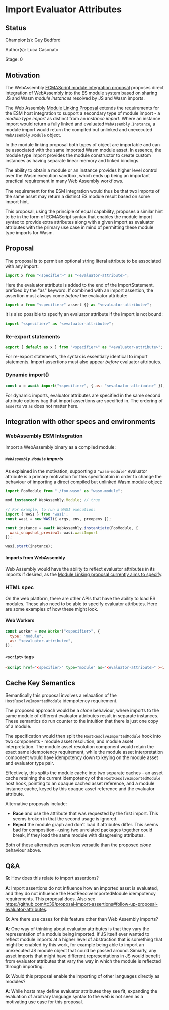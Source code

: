# Import Evaluator Attributes

## Status

Champion(s): Guy Bedford

Author(s): Luca Casonato

Stage: 0

## Motivation

The WebAssembly [ECMAScript module integration proposal][wasm-esm] proposes direct
integration of WebAssembly into the ES module system based on sharing JS and Wasm
_module instances_ resolved by JS and Wasm imports.

The Web Assembly [Module Linking Proposal][] extends the requirements for the
ESM host integration to support a secondary type of module import - a
_module type import_ as distinct from an _instance import_. Where an instance import
would return a fully linked and evaluated `WebAssembly.Instance`, a module import
would return the compiled but unlinked and unexecuted `WebAssembly.Module` object.

In the module linking proposal both types of object are importable and can be
associated with the same imported Wasm module asset. In essence, the module type import
provides the module constructor to create custom instances as having separate
linear memory and linked bindings.

The ability to obtain a module or an instance provides higher level control over the
Wasm execution sandbox, which ends up being an important practical requirement in
many Web Assembly workflows.

The requirement for the ESM integration would thus be that two imports of the same
asset may return a distinct ES module result based on some import hint.

This proposal, using the principle of equal capability, proposes a similar hint
to be in the form of ECMAScript syntax that enables the module import syntax
to provide extra attributes along with a given import as evaluator attributes
with the primary use case in mind of permitting these module type imports for Wasm.

[Module Linking Proposal]: https://github.com/WebAssembly/module-linking/blob/master/proposals/module-linking/Explainer.md
[wasm-esm]: https://github.com/WebAssembly/esm-integration/tree/master/proposals/esm-integration

## Proposal

The proposal is to permit an optional string literal attribute to be associated
with any import:

```js
import x from "<specifier>" as "<evaluator-attribute>";
```

Here the evaluator attribute is added to the end of the ImportStatement,
prefixed by the "as" keyword. If combined with an import assertion, the
assertion must always come _before_ the evaluator attribute:

```js
import x from "<specifier>" assert {} as "<evaluator-attribute>";
```

It is also possible to specify an evaluator attribute if the import is not
bound:

```js
import "<specifier>" as "<evaluator-attribute>";
```

### Re-export statements

```js
export { default as x } from "<specifier>" as "<evaluator-attribute>";
```

For re-export statements, the syntax is essentially identical to import
statements. Import assertions must also appear _before_ evaluator attributes.

### Dynamic import()

```js
const x = await import("<specifier>", { as: "<evaluator-attribute>" });
```

For dynamic imports, evaluator attributes are specified in the same second
attribute options bag that import assertions are specified in. The ordering of
`asserts` vs `as` does not matter here.

## Integration with other specs and environments

### WebAssembly ESM Integration

Import a WebAssembly binary as a compiled module:

##### `WebAssembly.Module` imports

As explained in the motivation, supporting a `"wasm-module"` evaluator
attribute is a primary motivation for this specificatoin in order to change the behaviour of
importing a direct compiled but unlinked [Wasm module object](https://webassembly.github.io/spec/js-api/index.html#modules):

```js
import FooModule from "./foo.wasm" as "wasm-module";

mod instanceof WebAssembly.Module; // true

// For example, to run a WASI execution:
import { WASI } from 'wasi';
const wasi = new WASI({ args, env, preopens });

const instance = await WebAssembly.instantiate(FooModule, {
  wasi_snapshot_preview1: wasi.wasiImport
});

wasi.start(instance);
```

#### Imports from WebAssembly

Web Assembly would have the ability to reflect evaluator attributes in its
imports if desired, as the [Module Linking proposal currently aims to specify](https://github.com/WebAssembly/module-linking/blob/main/proposals/module-linking/Binary.md#import-section-updates).

### HTML spec

On the web platform, there are other APIs that have the ability to load ES
modules. These also need to be able to specify evaluator attributes. Here are
some examples of how these might look.

#### Web Workers

```js
const worker = new Worker("<specifier>", {
  type: "module",
  as: "<evaluator-attribute>",
});
```

#### `<script>` tags

```html
<script href="<specifier>" type="module" as="<evaluator-attribute>" ></script>
```

## Cache Key Semantics

Semantically this proposal involves a relaxation of the `HostResolveImportedModule` idempotency requirement.

The proposed approach would be a _clone_ behaviour, where imports to the same module of different
evaluator attributes result in separate instances. These semantics do run counter to the intuition
that there is just one copy of a module.

The specification would then split the `HostResolveImportedModule` hook into two components -
module asset resolution, and module asset interpretation. The module asset resolution component
would retain the exact same idempotency requirement, while the module asset interpretation component
would have idempotency down to keying on the module asset and evaluator type pair.

Effectively, this splits the module cache into two separate caches - an asset cache retaining the
current idempotency of the `HostResolveImportedModule` host hook, pointing to an opaque cached asset reference,
and a module instance cache, keyed by this opaque asset reference and the evaluator attribute.

Alternative proposals include:

- **Race** and use the attribute that was requested by the first import. This
  seems broken in that the second usage is ignored.
- **Reject** the module graph and don't load if attributes differ. This seems
  bad for composition--using two unrelated packages together could break, if
  they load the same module with disagreeing attributes.

Both of these alternatives seem less versatile than the proposed _clone_ behaviour above.

## Q&A

**Q**: How does this relate to import assertions?

**A**: Import assertions do not influence how an imported asset is evaluated, and they
do not influence the HostResolveImportedModule idempotency requirements. This
proposal does. Also see
https://github.com/tc39/proposal-import-assertions#follow-up-proposal-evaluator-attributes.

**Q**: Are there use cases for this feature other than Web Assembly imports?

**A**: One way of thinking about evaluator attributes is that they vary the representation
of a module being imported. If JS itself ever wanted to reflect module imports at a higher
level of abstraction that is something that might be enabled by this work, for example being
able to import an unexecuted JS module object that could be passed around. Simiarly, any asset
imports that might have different representations in JS would benefit from evaluator attributes
that vary the way in which the module is reflected through importing.

**Q**: Would this proposal enable the importing of other languages directly as modules?

**A**: While hosts may define evaluator attributes they see fit, expanding the evaluation of
arbitrary language syntax to the web is not seen as a motivating use case for this proposal.
